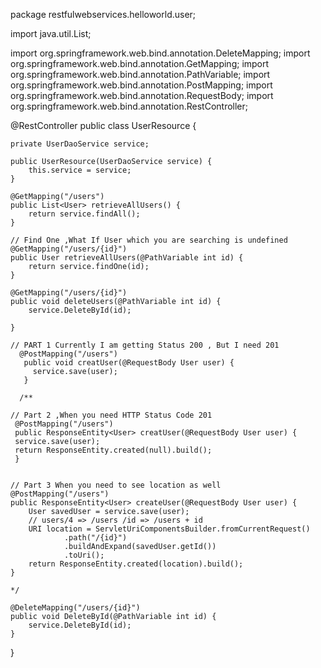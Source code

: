 package restfulwebservices.helloworld.user;

import java.util.List;

import org.springframework.web.bind.annotation.DeleteMapping;
import org.springframework.web.bind.annotation.GetMapping;
import org.springframework.web.bind.annotation.PathVariable;
import org.springframework.web.bind.annotation.PostMapping;
import org.springframework.web.bind.annotation.RequestBody;
import org.springframework.web.bind.annotation.RestController;

@RestController
public class UserResource {

	private UserDaoService service;

	public UserResource(UserDaoService service) {
		this.service = service;
	}

	@GetMapping("/users")
	public List<User> retrieveAllUsers() {
		return service.findAll();
	}

	// Find One ,What If User which you are searching is undefined
	@GetMapping("/users/{id}")
	public User retrieveAllUsers(@PathVariable int id) {
		return service.findOne(id);
	}

	@GetMapping("/users/{id}")
	public void deleteUsers(@PathVariable int id) {
		service.DeleteById(id);

	}

	// PART 1 Currently I am getting Status 200 , But I need 201 
	  @PostMapping("/users")
	   public void creatUser(@RequestBody User user) {
		 service.save(user);
	   }

	  /**
	  
	// Part 2 ,When you need HTTP Status Code 201
	 @PostMapping("/users") 
	 public ResponseEntity<User> creatUser(@RequestBody User user) { 
	 service.save(user); 
	 return ResponseEntity.created(null).build();
	 }

	 
	// Part 3 When you need to see location as well
	@PostMapping("/users")
	public ResponseEntity<User> createUser(@RequestBody User user) {
		User savedUser = service.save(user);
		// users/4 => /users /id => /users + id
		URI location = ServletUriComponentsBuilder.fromCurrentRequest()
				.path("/{id}")
				.buildAndExpand(savedUser.getId())
				.toUri();
		return ResponseEntity.created(location).build();
	}

	*/
	  
	@DeleteMapping("/users/{id}")
	public void DeleteById(@PathVariable int id) {
		service.DeleteById(id);
	}

}
